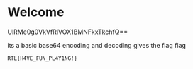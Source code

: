 # Welcome

UlRMe0g0VkVfRlVOX1BMNFkxTkchfQ==

its a basic base64 encoding and decoding gives the flag
flag
```
RTL{H4VE_FUN_PL4Y1NG!}
```
